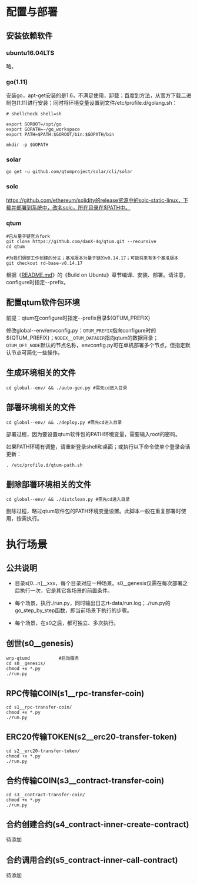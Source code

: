 # 配置与部署

## 安装依赖软件

### ubuntu16.04LTS

略。

### go(1.11)

安装go，apt-get安装的是1.6，不满足使用，卸载；百度到方法，从官方下载二进制包(1.11)进行安装；同时将环境变量设置到文件/etc/profile.d/golang.sh：

```shell
# shellcheck shell=sh

export GOROOT=/opt/go
export GOPATH=~/go_workspace
export PATH=$PATH:$GOROOT/bin:$GOPATH/bin

mkdir -p $GOPATH
```

### solar

```go get -u github.com/qtumproject/solar/cli/solar```

### solc

 https://github.com/ethereum/solidity的release资源中的solc-static-linux，下载并部署到系统中，改名solc，所在目录在$PATH中。

### qtum

```shell
#已从量子链官方fork
git clone https://github.com/danX-4q/qtum.git --recursive
cd qtum

#为我们调研工作创建的分支；基准版本为量子链的v0.14.17；可能将来有多个基准版本
git checkout rd-base-v0.14.17
```

根据《[README.md](https://github.com/danX-4q/qtum/blob/rd-base-v0.14.17/README.md)》的《Build on Ubuntu》章节编译、安装、部署。请注意，configure时指定--prefix。

## 配置qtum软件包环境

前提：qtum在configure时指定--prefix目录${QTUM_PREFIX}

修改global--env/envconfig.py：```QTUM_PREFIX```指向configure时的${QTUM_PREFIX}；```NODEX__QTUM_DATADIR```指向qtum的数据目录；```QTUM_DFT_NODE```默认的节点名称，envconfig.py可在单机部署多个节点，但指定默认节点可简化一些操作。

## 生成环境相关的文件

```shell
cd global--env/ && ./auto-gen.py #需先cd进入目录
```

## 部署环境相关的文件

```shell
cd global--env/ && ./deploy.py #需先cd进入目录
```

部署过程，因为要设置qtum软件包的PATH环境变量，需要输入root的密码。

如果PATH环境有调整，请重新登录shell和桌面；或执行以下命令使单个登录会话更新：

```shell
. /etc/profile.d/qtum-path.sh
```

## 删除部署环境相关的文件

```shell
cd global--env/ && ./distclean.py #需先cd进入目录
```

删除过程，略过qtum软件包的PATH环境变量设置。此脚本一般在重复部署时使用，按需执行。

# 执行场景

## 公共说明

* 目录s[0...n]__xxx，每个目录对应一种场景。s0\_\_genesis仅需在每次部署之后执行一次，它是其它各场景的前置条件。

* 每个场景，执行./run.py，同时输出日志rt-data/run.log；./run.py的go_step_by_step函数，即当前场景下执行的步骤。

* 每个场景，在s0之后，都可独立、多次执行。

## 创世(s0__genesis)

```shell
wrp-qtumd			#启动服务
cd s0__genesis/
chmod +x *.py
./run.py
```

## RPC传输COIN(s1__rpc-transfer-coin)

```shell
cd s1__rpc-transfer-coin/
chmod +x *.py
./run.py
```

## ERC20传输TOKEN(s2__erc20-transfer-token)

```shell
cd s2__erc20-transfer-token/
chmod +x *.py
./run.py
```

## 合约传输COIN(s3__contract-transfer-coin)

```shell
cd s3__contract-transfer-coin/
chmod +x *.py
./run.py
```

## 合约创建合约(s4_contract-inner-create-contract)

待添加

## 合约调用合约(s5_contract-inner-call-contract)

待添加